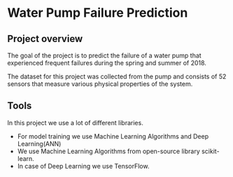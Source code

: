 # Water Pump Failure Prediction
## Project overview
The goal of the project is to predict the failure of a water pump that experienced frequent failures during the spring and summer of 2018.

The dataset for this project was collected from the pump and consists of 52 sensors that measure various physical properties of the system.

## Tools
In this project we use a lot of different libraries.
- For model training we use Machine Learning Algorithms and Deep Learning(ANN)
- We use Machine Learning Algorithms from open-source library scikit-learn.
- In case of Deep Learning we use TensorFlow.

